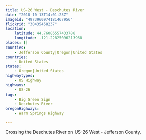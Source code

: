 ```yaml
---
title: US-26 West - Deschutes River
date: "2018-10-13T14:01:23Z"
imageid: "4973960974181467956"
flickrid: "30435458237"
location:
    latitude: 44.76085557433788
    longitude: -121.22825096213968
places: []
counties:
    - Jefferson County|Oregon|United States
countries:
    - United States
states:
    - Oregon|United States
highwaytypes:
    - US Highway
highways:
    - US-26
tags:
    - Big Green Sign
    - Deschutes River
oregonHighways:
    - Warm Springs Highway

---
```

Crossing the Deschutes River on US-26 West - Jefferson County.